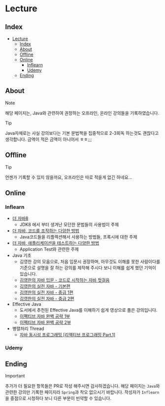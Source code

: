 # Lecture

## Index

- [Lecture](#lecture)
  - [Index](#index)
  - [About](#about)
  - [Offline](#offline)
  - [Online](#online)
    - [Inflearn](#inflearn)
    - [Udemy](#udemy)
  - [Ending](#ending)

## About

> [!NOTE]
> 해당 페이지는, Java와 관련하여 권장하는 오프라인, 온라인 강의들을 기록하였습니다.

> [!TIP]
> Java자체로는 사실 강의보다는 기본 문법책을 집중적으로 2-3회독 하는것도 괜찮다고 생각합니다.
> 금액이 적은 금액이 아니어서 ㅎㅎ;;;

## Offline

> [!TIP]
> 언젠가 기록할 수 있지 않을까요, 오프라인은 따로 적을게 없긴 하네요...

## Online

### Inflearn

- [더 자바8](https://www.inflearn.com/course/the-java-java8/dashboard)
  - JDK8 에서 부터 생겨난 모던한 문법들의 사용법이 주제
- [더 자바, 코드를 조작하는 다양한 방법](https://www.inflearn.com/course/the-java-code-manipulation/dashboard)
  - Java코드들을 리플렉션해서 사용하는 방법들, 프록시에 대한 주제
- [더 자바, 애플리케이션을 테스트하는 다양한 방법](https://www.inflearn.com/course/the-java-application-test/dashboard)
  - Application Test와 관련한 주제
- Java 기초
  - 김영한 강의 모음으로, 처음 입문시 권장하며, 아무것도 이해를 못한 사람이다를 기준으로 설명을 잘 하는 강의를 제작해 주시다 보니 이해를 쉽게 했던 기억이 있습니다.
  - [김영한의 자바 입문 - 코드로 시작하는 자바 첫걸음](https://www.inflearn.com/course/%EA%B9%80%EC%98%81%ED%95%9C%EC%9D%98-%EC%9E%90%EB%B0%94-%EC%9E%85%EB%AC%B8)
  - [김영한의 실전 자바 - 기본편](https://www.inflearn.com/course/%EA%B9%80%EC%98%81%ED%95%9C%EC%9D%98-%EC%8B%A4%EC%A0%84-%EC%9E%90%EB%B0%94-%EA%B8%B0%EB%B3%B8%ED%8E%B8)
  - [김영한의 실전 자바 - 중급 1편](https://www.inflearn.com/course/%EA%B9%80%EC%98%81%ED%95%9C%EC%9D%98-%EC%8B%A4%EC%A0%84-%EC%9E%90%EB%B0%94-%EC%A4%91%EA%B8%89-1)
  - [김영한의 실전 자바 - 중급 2편](https://www.inflearn.com/course/%EA%B9%80%EC%98%81%ED%95%9C%EC%9D%98-%EC%8B%A4%EC%A0%84-%EC%9E%90%EB%B0%94-%EC%A4%91%EA%B8%89-2)
- Effective Java
  - 도서에서 추천된 Effective Java를 이해하기 쉽게 영상으로 풀은 강의입니다.
  - [이펙티브 자바 완벽 공략 1부](https://www.inflearn.com/course/%EC%9D%B4%ED%8E%99%ED%8B%B0%EB%B8%8C-%EC%9E%90%EB%B0%94-1/dashboard)
  - [이펙티브 자바 완벽 공략 2부](https://www.inflearn.com/course/%EC%9D%B4%ED%8E%99%ED%8B%B0%EB%B8%8C-%EC%9E%90%EB%B0%94-2/dashboard)
- 병렬처리 Thread
  - [자바 동시성 프로그래밍 [리액티브 프로그래밍 Part.1]](https://www.inflearn.com/course/%EC%9E%90%EB%B0%94-%EB%8F%99%EC%8B%9C%EC%84%B1-%ED%94%84%EB%A1%9C%EA%B7%B8%EB%9E%98%EB%B0%8D-%EB%A6%AC%EC%95%A1%ED%8B%B0%EB%B8%8C-part1)

### Udemy

## Ending

> [!IMPORTANT]
> 추가가 더 필요한 항목들은 PR로 작성 해주시면 감사하겠습니다.
> 해당 페이지는 `Java`와 관련한 강의만 기록한 페이지라 `Spring`과 착오 없으시기 바랍니다.
> 작성자가 `Inflearn`을 중점으로 시청하다 보니 다른 부분이 빈약할 수 있습니다.
